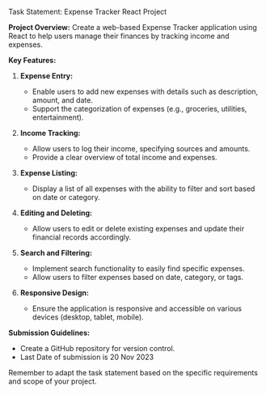 Task Statement: Expense Tracker React Project

**Project Overview:**
Create a web-based Expense Tracker application using React to help users manage their finances by tracking income and expenses.

**Key Features:**

1. **Expense Entry:**
   - Enable users to add new expenses with details such as description, amount, and date.
   - Support the categorization of expenses (e.g., groceries, utilities, entertainment).

3. **Income Tracking:**
   - Allow users to log their income, specifying sources and amounts.
   - Provide a clear overview of total income and expenses.

4. **Expense Listing:**
   - Display a list of all expenses with the ability to filter and sort based on date or category.

5. **Editing and Deleting:**
   - Allow users to edit or delete existing expenses and update their financial records accordingly.

6. **Search and Filtering:**
   - Implement search functionality to easily find specific expenses.
   - Allow users to filter expenses based on date, category, or tags.


7. **Responsive Design:**
   - Ensure the application is responsive and accessible on various devices (desktop, tablet, mobile).


**Submission Guidelines:**
- Create a GitHub repository for version control.
- Last Date of submission is 20 Nov 2023

Remember to adapt the task statement based on the specific requirements and scope of your project.